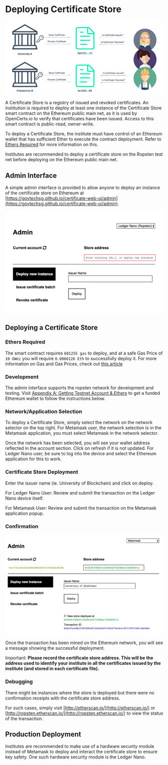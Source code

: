 # Deploying Certificate Store

![Certificate Store](./assets/deploying-store/certificate-store.png)

A Certificate Store is a registry of issued and revoked certificates. An institution is required to deploy at least one instance of the Certificate Store smart contract on the Ethereum public main net, as it is used by OpenCerts.io to verify that certificates have been issued. Access to this smart contract is public-read, owner-write. 

To deploy a Certificate Store, the institute must have control of an Ethereum wallet that has sufficient Ether to execute the contract deployment. Refer to [Ethers Required](#ethers-required) for more information on this.

Institutes are recommended to deploy a certificate store on the Ropsten test net before deploying on the Ethereum public main net. 

## Admin Interface

A simple admin interface is provided to allow anyone to deploy an instance of the certificate store on Ethereum at [https://govtechsg.github.io/certificate-web-ui/admin](https://govtechsg.github.io/certificate-web-ui/admin). 

![Administrator Interface](./assets/deploying-store/admin.png)

## Deploying a Certificate Store
### Ethers Required
The smart contract requires `601255 gas` to deploy, and at a safe Gas Price of `10 GWei` you will require `0.0060126 Eth` to successfully deploy it. For more information on Gas and Gas Prices, check out [this article](https://ethereum.stackexchange.com/questions/3/what-is-meant-by-the-term-gas)

### Development

The admin interface supports the ropsten network for development and testing. Visit [Appendix A: Getting Testnet Account & Ethers](./appendix_test_accounts.md) to get a funded Ethereum wallet to follow the instructions below.

### Network/Application Selection

To deploy a Certificate Store, simply select the network on the network selector on the top right. For Metamask user, the network selection is in the Metamask application, you must select Metamask in the network selector.

Once the network has been selected, you will see your wallet address reflected in the account section. Click on refresh if it is not updated. For Ledger Nano user, be sure to log into the device and select the Ethereum application for this to work. 

### Certificate Store Deployment

Enter the issuer name (ie. University of Blockchain) and click on deploy. 

For Ledger Nano User:
Review and submit the transaction on the Ledger Nano device itself.

For Metamask User:
Review and submit the transaction on the Metamask application popup.  

### Confirmation

![Administrator Interface](./assets/deploying-store/confirmation.png)

Once the transaction has been mined on the Ethereum network, you will see a message showing the successful deployment. 

Important:
**Please record the certificate store address. This will be the address used to identify your institute in all the certificates issued by the institute (and stored in each certificate file).**

### Debugging

There might be instances where the store is deployed but there were no confirmation receipts with the certificate store address.

For such cases, simply visit [http://etherscan.io/](http://etherscan.io/) or [http://ropsten.etherscan.io/](http://ropsten.etherscan.io/) to view the status of the transaction. 

## Production Deployment

Institutes are recommended to make use of a hardware security module instead of Metamask to deploy and interact the certificate store to ensure key safety. One such hardware security module is the Ledger Nano.
